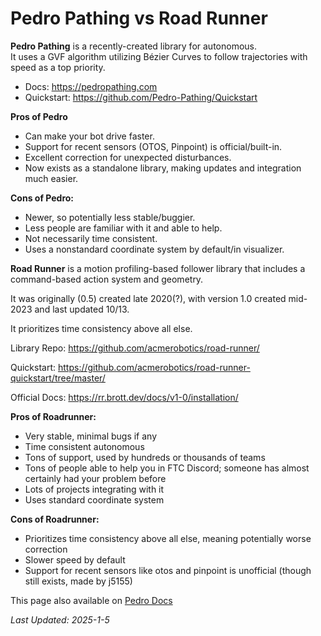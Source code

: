 # Pedro Pathing vs Road Runner

**Pedro Pathing** is a recently-created library for autonomous.  
It uses a GVF algorithm utilizing Bézier Curves to follow trajectories with speed as a top priority.  

- Docs: https://pedropathing.com
- Quickstart: https://github.com/Pedro-Pathing/Quickstart

**Pros of Pedro** 
- Can make your bot drive faster.  
- Support for recent sensors (OTOS, Pinpoint) is official/built-in.  
- Excellent correction for unexpected disturbances.  
- Now exists as a standalone library, making updates and integration much easier.

**Cons of Pedro:**

- Newer, so potentially less stable/buggier.
- Less people are familiar with it and able to help.
- Not necessarily time consistent.
- Uses a nonstandard coordinate system by default/in visualizer.

**Road Runner** is a motion profiling-based follower library
that includes a command-based action system and geometry. 

It was originally (0.5) created late 2020(?),
with version 1.0 created mid-2023 and last updated 10/13.

It prioritizes time consistency above all else.

Library Repo: <https://github.com/acmerobotics/road-runner/>

Quickstart: <https://github.com/acmerobotics/road-runner-quickstart/tree/master/>

Official Docs: <https://rr.brott.dev/docs/v1-0/installation/>


**Pros of Roadrunner:**

- Very stable, minimal bugs if any
- Time consistent autonomous
- Tons of support, used by hundreds or thousands of teams
- Tons of people able to help you in FTC Discord; someone has almost certainly had your problem before
- Lots of projects integrating with it
- Uses standard coordinate system

**Cons of Roadrunner:**

- Prioritizes time consistency above all else, meaning potentially worse correction
- Slower speed by default
- Support for recent sensors like otos and pinpoint is unofficial
(though still exists, made by j5155)

This page also available on [Pedro Docs](https://pedropathing.com/misc/pedrovsrr.html)

*Last Updated: 2025-1-5*